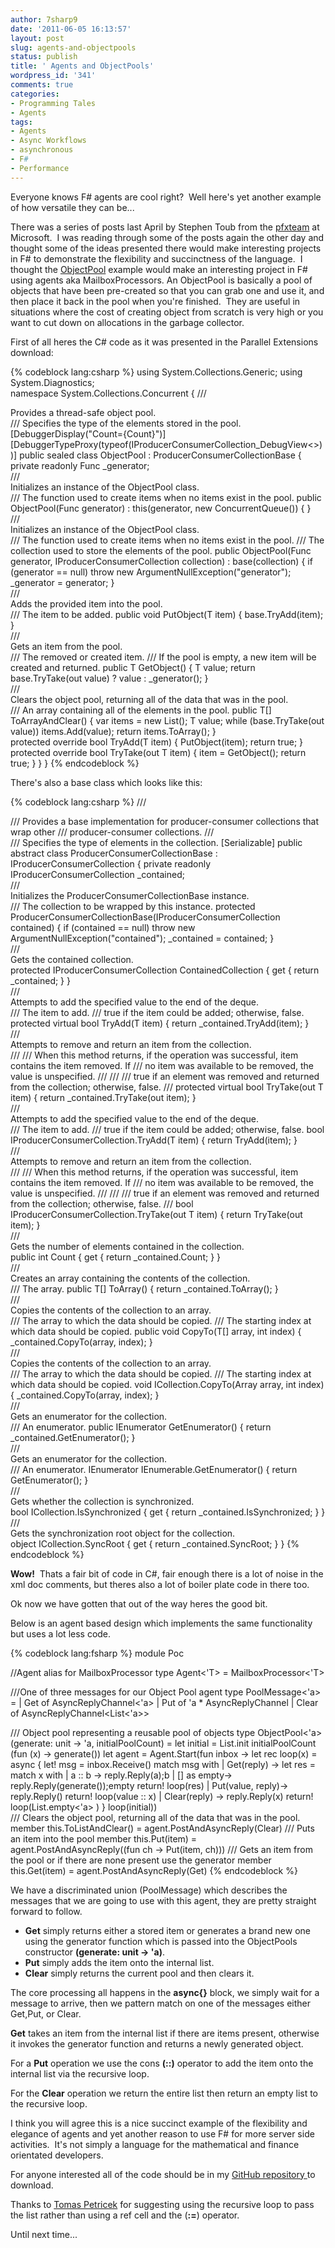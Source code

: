 ```yaml
---
author: 7sharp9
date: '2011-06-05 16:13:57'
layout: post
slug: agents-and-objectpools
status: publish
title: ' Agents and ObjectPools'
wordpress_id: '341'
comments: true
categories:
- Programming Tales
- Agents
tags:
- Agents
- Async Workflows
- asynchronous
- F#
- Performance
---
```


Everyone knows F# agents are cool right?  Well here's yet another example of how versatile they can be...

There was a series of posts last April by Stephen Toub from the [pfxteam](http://blogs.msdn.com/b/pfxteam/) at Microsoft.  I was reading
through some of the posts again the other day and thought some of the ideas presented there would make interesting projects in F# to demonstrate the
flexibility and succinctness of the language.  I thought the [ObjectPool](http://blogs.msdn.com/b/pfxteam/archive/2010/04/13/9990427.aspx)
example would make an interesting project in F# using agents aka MailboxProcessors.  An ObjectPool is basically a pool of objects that have been
pre-created so that you can grab one and use it, and then place it back in the pool when you're finished.  They are useful in situations where the cost of
creating object from scratch is very high or you want to cut down on allocations in the garbage collector.<!-- more -->

First of all heres the C# code as it was presented in the Parallel Extensions download:

{% codeblock lang:csharp %}
using System.Collections.Generic;
using System.Diagnostics;  
namespace System.Collections.Concurrent
{
  /// <summary>Provides a thread-safe object pool.</summary>
  /// <typeparam name="T">Specifies the type of the elements stored in the pool.</typeparam>
  [DebuggerDisplay("Count={Count}")]
  [DebuggerTypeProxy(typeof(IProducerConsumerCollection_DebugView<>))]
  public sealed class ObjectPool<T> : ProducerConsumerCollectionBase<T>
  {
    private readonly Func<T> _generator;  
    /// <summary>Initializes an instance of the ObjectPool class.</summary>
    /// <param name="generator">The function used to create items when no items exist in the pool.</param>
    public ObjectPool(Func<T> generator) : this(generator, new ConcurrentQueue<T>()) { }  
    /// <summary>Initializes an instance of the ObjectPool class.</summary>
    /// <param name="generator">The function used to create items when no items exist in the pool.</param>
    /// <param name="collection">The collection used to store the elements of the pool.</param>
    public ObjectPool(Func<T> generator, IProducerConsumerCollection<T> collection)
      : base(collection)
    {
      if (generator == null) throw new ArgumentNullException("generator");
      _generator = generator;
    }  
    /// <summary>Adds the provided item into the pool.</summary>
    /// <param name="item">The item to be added.</param>
    public void PutObject(T item) { base.TryAdd(item); }  
    /// <summary>Gets an item from the pool.</summary>
    /// <returns>The removed or created item.</returns>
    /// <remarks>If the pool is empty, a new item will be created and returned.</remarks>
    public T GetObject()
    {
      T value;
      return base.TryTake(out value) ? value : _generator();
    }  
    /// <summary>Clears the object pool, returning all of the data that was in the pool.</summary>
    /// <returns>An array containing all of the elements in the pool.</returns>
    public T[] ToArrayAndClear()
    {
      var items = new List<T>();
      T value;
      while (base.TryTake(out value)) items.Add(value);
      return items.ToArray();
    }  
    protected override bool TryAdd(T item)
    {
      PutObject(item);
      return true;
    }  
    protected override bool TryTake(out T item)
    {
      item = GetObject();
      return true;
    }
  }
}
{% endcodeblock %}

There's also a base class which looks like this:

{% codeblock lang:csharp %}
/// <summary>
/// Provides a base implementation for producer-consumer collections that wrap other
/// producer-consumer collections.
/// </summary>
/// <typeparam name="T">Specifies the type of elements in the collection.</typeparam>
[Serializable]
public abstract class ProducerConsumerCollectionBase<T> : IProducerConsumerCollection<T>
{
private readonly IProducerConsumerCollection<T> _contained;  
/// <summary>Initializes the ProducerConsumerCollectionBase instance.</summary>
/// <param name="contained">The collection to be wrapped by this instance.</param>
protected ProducerConsumerCollectionBase(IProducerConsumerCollection<T> contained)
{
  if (contained == null) throw new ArgumentNullException("contained");
  _contained = contained;
}  
/// <summary>Gets the contained collection.</summary>
protected IProducerConsumerCollection<T> ContainedCollection { get { return _contained; } }  
/// <summary>Attempts to add the specified value to the end of the deque.</summary>
/// <param name="item">The item to add.</param>
/// <returns>true if the item could be added; otherwise, false.</returns>
protected virtual bool TryAdd(T item) { return _contained.TryAdd(item); }  
/// <summary>Attempts to remove and return an item from the collection.</summary>
/// <param name="item">
/// When this method returns, if the operation was successful, item contains the item removed. If
/// no item was available to be removed, the value is unspecified.
/// </param>
/// <returns>
/// true if an element was removed and returned from the collection; otherwise, false.
/// </returns>
protected virtual bool TryTake(out T item) { return _contained.TryTake(out item); }  
/// <summary>Attempts to add the specified value to the end of the deque.</summary>
/// <param name="item">The item to add.</param>
/// <returns>true if the item could be added; otherwise, false.</returns>
bool IProducerConsumerCollection<T>.TryAdd(T item) { return TryAdd(item); }  
/// <summary>Attempts to remove and return an item from the collection.</summary>
/// <param name="item">
/// When this method returns, if the operation was successful, item contains the item removed. If
/// no item was available to be removed, the value is unspecified.
/// </param>
/// <returns>
/// true if an element was removed and returned from the collection; otherwise, false.
/// </returns>
bool IProducerConsumerCollection<T>.TryTake(out T item) { return TryTake(out item); }  
/// <summary>Gets the number of elements contained in the collection.</summary>
public int Count { get { return _contained.Count; } }  
/// <summary>Creates an array containing the contents of the collection.</summary>
/// <returns>The array.</returns>
public T[] ToArray() { return _contained.ToArray(); }  
/// <summary>Copies the contents of the collection to an array.</summary>
/// <param name="array">The array to which the data should be copied.</param>
/// <param name="index">The starting index at which data should be copied.</param>
public void CopyTo(T[] array, int index) { _contained.CopyTo(array, index); }  
/// <summary>Copies the contents of the collection to an array.</summary>
/// <param name="array">The array to which the data should be copied.</param>
/// <param name="index">The starting index at which data should be copied.</param>
void ICollection.CopyTo(Array array, int index) { _contained.CopyTo(array, index); }  
/// <summary>Gets an enumerator for the collection.</summary>
/// <returns>An enumerator.</returns>
public IEnumerator<T> GetEnumerator() { return _contained.GetEnumerator(); }  
/// <summary>Gets an enumerator for the collection.</summary>
/// <returns>An enumerator.</returns>
IEnumerator IEnumerable.GetEnumerator() { return GetEnumerator(); }  
/// <summary>Gets whether the collection is synchronized.</summary>
bool ICollection.IsSynchronized { get { return _contained.IsSynchronized; } }  
/// <summary>Gets the synchronization root object for the collection.</summary>
object ICollection.SyncRoot { get { return _contained.SyncRoot; } }
{% endcodeblock %}

**Wow!**  Thats a fair bit of code in C#, fair enough there is a lot of noise in the xml doc comments, but theres also a lot of boiler plate code in there too.

Ok now we have gotten that out of the way heres the good bit.  

Below is an agent based design which implements the same functionality but uses a lot less code.
    
{% codeblock lang:fsharp %}
module Poc

//Agent alias for MailboxProcessor
type Agent<'T> = MailboxProcessor<'T>
 
///One of three messages for our Object Pool agent
type PoolMessage<'a> =
  | Get of AsyncReplyChannel<'a>
  | Put of 'a * AsyncReplyChannel<unit>
  | Clear of AsyncReplyChannel<List<'a>>
 
/// Object pool representing a reusable pool of objects
type ObjectPool<'a>(generate: unit -> 'a, initialPoolCount) =
  let initial = List.init initialPoolCount (fun (x) -> generate())
  let agent = Agent.Start(fun inbox ->
    let rec loop(x) = async {
      let! msg = inbox.Receive()
      match msg with
      | Get(reply) ->
        let res = match x with
              | a :: b ->
                reply.Reply(a);b
              | [] as empty->
                reply.Reply(generate());empty
        return! loop(res)
      | Put(value, reply)->
        reply.Reply()
        return! loop(value :: x)
      | Clear(reply) ->
        reply.Reply(x)
        return! loop(List.empty<'a> )
    }
    loop(initial))  
  /// Clears the object pool, returning all of the data that was in the pool.
  member this.ToListAndClear() =
    agent.PostAndAsyncReply(Clear)
  /// Puts an item into the pool
  member this.Put(item) =
    agent.PostAndAsyncReply((fun ch -> Put(item, ch)))
  /// Gets an item from the pool or if there are none present use the generator
  member this.Get(item) =
    agent.PostAndAsyncReply(Get)
{% endcodeblock  %}

We have a discriminated union (PoolMessage) which describes the messages that we are going to use with this agent, they are pretty straight forward to follow.  

* **Get** simply returns either a stored item or generates a brand new one using the generator function which is passed into the ObjectPools constructor **(generate: unit -> 'a)**.  
* **Put** simply adds the item onto the internal list.  
* **Clear** simply returns the current pool and then clears it.

The core processing all happens in the **async{}** block, we simply wait for a message to arrive, then we pattern match on one of the messages either Get,Put, or Clear.

**Get** takes an item from the internal list if there are items present, otherwise it invokes the generator function and returns a newly generated object.  

For a **Put** operation we use the cons **(::)** operator to add the item onto the internal list via the recursive loop.

For the **Clear** operation we return the entire list then return an empty list to the recursive loop.

I think you will agree this is a nice succinct example of the flexibility and elegance of agents and yet another reason to use F# for more server side
activities.  It's not simply a language for the mathematical and finance orientated developers.

For anyone interested all of the code should be in my [GitHub repository ](http://bit.ly/mDQyfH )to download.

Thanks to [Tomas Petricek](http://tomasp.net/) for suggesting using the recursive loop to pass the list rather than using a ref cell and the (**:=**) operator.

Until next time...